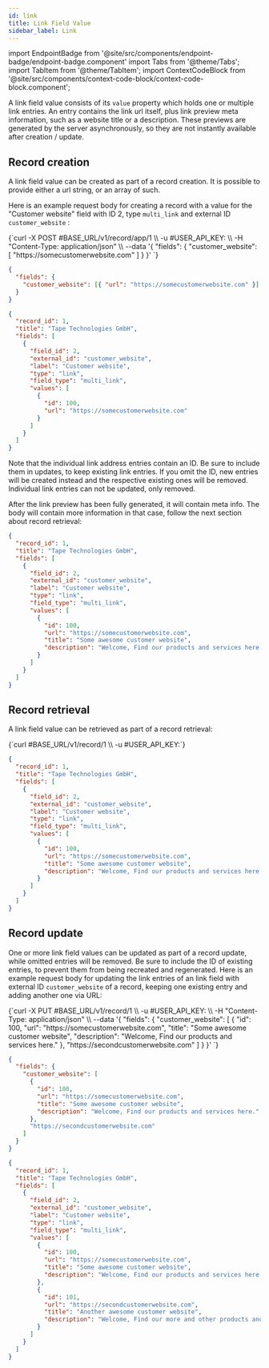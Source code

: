 ```yaml
---
id: link
title: Link Field Value
sidebar_label: Link
---
```


import EndpointBadge from '@site/src/components/endpoint-badge/endpoint-badge.component'
import Tabs from '@theme/Tabs';
import TabItem from '@theme/TabItem';
import ContextCodeBlock from '@site/src/components/context-code-block/context-code-block.component';

A link field value consists of its `value` property which holds one or multiple link entries. An entry contains the link url itself, plus link preview meta information, such as a website title or a description. These previews are generated by the server asynchronously, so they are not instantly available after creation / update.

## Record creation

<EndpointBadge method="POST" url="https://api.tapeapp.com/v1/record/app/{app_id}" />

A link field value can be created as part of a record creation. It is possible to provide either a url string, or an array of such.

Here is an example request body for creating a record with a value for the "Customer website" field with ID 2, type `multi_link` and external ID `customer_website` :

<Tabs defaultValue="curl">

<TabItem value="curl" label="cURL">
<ContextCodeBlock language="shell" title='➡️      Request'>
{`curl -X POST #BASE_URL/v1/record/app/1  \\
  -u #USER_API_KEY: \\
  -H "Content-Type: application/json" \\
  --data '{
    "fields": {
      "customer_website": 
        [
          "https://somecustomerwebsite.com"
        ]
    }
  }' 
`}
</ContextCodeBlock>
</TabItem>

<TabItem value="json" label="JSON">

```json title="➡️      Request">
{
  "fields": {
    "customer_website": [{ "url": "https://somecustomerwebsite.com" }]
  }
}
```

</TabItem>
</Tabs>

```json title="⬅️      Response"
{
  "record_id": 1,
  "title": "Tape Technologies GmbH",
  "fields": [
    {
      "field_id": 2,
      "external_id": "customer_website",
      "label": "Customer website",
      "type": "link",
      "field_type": "multi_link",
      "values": [
        {
          "id": 100,
          "url": "https://somecustomerwebsite.com"
        }
      ]
    }
  ]
}
```

Note that the individual link address entries contain an ID. Be sure to include them in updates, to keep existing link entries. If you omit the ID, new entries will be created instead and the respective existing ones will be removed. Individual link entries can not be updated, only removed.

After the link preview has been fully generated, it will contain meta info. The body will contain more information in that case, follow the next section about record retrieval:

```json title="⬅️      Response (after link preview has been generated)"
{
  "record_id": 1,
  "title": "Tape Technologies GmbH",
  "fields": [
    {
      "field_id": 2,
      "external_id": "customer_website",
      "label": "Customer website",
      "type": "link",
      "field_type": "multi_link",
      "values": [
        {
          "id": 100,
          "url": "https://somecustomerwebsite.com",
          "title": "Some awesome customer website",
          "description": "Welcome, Find our products and services here."
        }
      ]
    }
  ]
}
```

## Record retrieval

<EndpointBadge method="GET" url="https://api.tapeapp.com/v1/record/{record_id}" />

A link field value can be retrieved as part of a record retrieval:

<ContextCodeBlock language="shell" title='➡️      Request'>
{`curl #BASE_URL/v1/record/1 \\
  -u #USER_API_KEY:`}
</ContextCodeBlock>

```json title='⬅️      Response'
{
  "record_id": 1,
  "title": "Tape Technologies GmbH",
  "fields": [
    {
      "field_id": 2,
      "external_id": "customer_website",
      "label": "Customer website",
      "type": "link",
      "field_type": "multi_link",
      "values": [
        {
          "id": 100,
          "url": "https://somecustomerwebsite.com",
          "title": "Some awesome customer website",
          "description": "Welcome, Find our products and services here."
        }
      ]
    }
  ]
}
```

## Record update

<EndpointBadge method="PUT" url="https://api.tapeapp.com/v1/record/{record_id}" />

One or more link field values can be updated as part of a record update, while omitted entries will be removed. Be sure to include the ID of existing entries, to prevent them from being recreated and regenerated. Here is an example request body for updating the link entries of an link field with external ID `customer_website` of a record, keeping one existing entry and adding another one via URL:

<Tabs defaultValue="curl">

<TabItem value="curl" label="cURL">
<ContextCodeBlock language="shell" title='➡️      Request'>
{`curl -X PUT #BASE_URL/v1/record/1  \\
  -u #USER_API_KEY: \\
  -H "Content-Type: application/json" \\
  --data '{
    "fields": {
      "customer_website": 
      [
        {
          "id": 100,
          "url": "https://somecustomerwebsite.com",
          "title": "Some awesome customer website",
          "description": "Welcome, Find our products and services here."
        },
        "https://secondcustomerwebsite.com"
      ]
    }
  }' 
`}
</ContextCodeBlock>
</TabItem>

<TabItem value="json" label="JSON">

```json title="➡️      Request">
{
  "fields": {
    "customer_website": [
      {
        "id": 100,
        "url": "https://somecustomerwebsite.com",
        "title": "Some awesome customer website",
        "description": "Welcome, Find our products and services here."
      },
      "https://secondcustomerwebsite.com"
    ]
  }
}
```

</TabItem>
</Tabs>

```json title='⬅️      Response'
{
  "record_id": 1,
  "title": "Tape Technologies GmbH",
  "fields": [
    {
      "field_id": 2,
      "external_id": "customer_website",
      "label": "Customer website",
      "type": "link",
      "field_type": "multi_link",
      "values": [
        {
          "id": 100,
          "url": "https://somecustomerwebsite.com",
          "title": "Some awesome customer website",
          "description": "Welcome, Find our products and services here."
        },
        {
          "id": 101,
          "url": "https://secondcustomerwebsite.com",
          "title": "Another awesome customer website",
          "description": "Welcome, Find our more and other products and services here."
        }
      ]
    }
  ]
}
```
